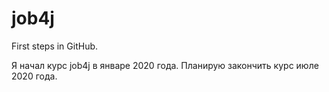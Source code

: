 # job4j
First steps in GitHub.

Я начал курс job4j в январе 2020 года. Планирую закончить курс июле 2020 года.
